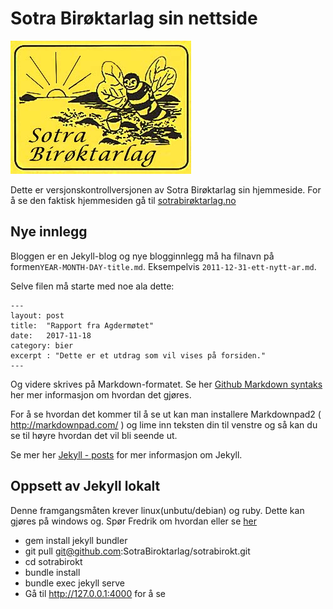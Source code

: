 # Sotra Birøktarlag sin nettside
![Logo](assets/logo.jpg)

Dette er versjonskontrollversjonen av Sotra Birøktarlag sin hjemmeside. For å  se den faktisk hjemmesiden gå til [sotrabirøktarlag.no](https://sotrabirøktarlag.no)

## Nye innlegg
Bloggen er en Jekyll-blog og nye blogginnlegg må ha filnavn på formen`YEAR-MONTH-DAY-title.md`. Eksempelvis `2011-12-31-ett-nytt-ar.md`. 

Selve filen må starte med noe ala dette:
```
---
layout: post
title:  "Rapport fra Agdermøtet"
date:   2017-11-18
category: bier
excerpt : "Dette er et utdrag som vil vises på forsiden."
---
```
Og videre skrives på Markdown-formatet. Se her [Github Markdown syntaks](https://help.github.com/articles/basic-writing-and-formatting-syntax/) her mer informasjon om hvordan det gjøres.

For å se hvordan det kommer til å se ut kan man installere Markdownpad2 ( http://markdownpad.com/ ) og lime inn teksten din til venstre og så kan du se til høyre hvordan det vil bli seende ut.

Se mer her [Jekyll - posts](https://jekyllrb.com/docs/posts) for mer informasjon om Jekyll.


## Oppsett av Jekyll lokalt
Denne framgangsmåten krever linux(unbutu/debian) og ruby. Dette kan gjøres på windows og. Spør Fredrik om hvordan eller se [her](https://jekyllrb.com/docs/windows/)

- gem install jekyll bundler
- git pull git@github.com:SotraBiroktarlag/sotrabirokt.git
- cd sotrabirokt
- bundle install
- bundle exec jekyll serve
- Gå til http://127.0.0.1:4000 for å se